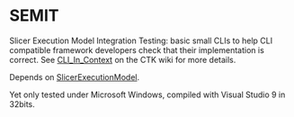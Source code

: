 SEMIT
=====

Slicer Execution Model Integration Testing: basic small CLIs to help CLI compatible framework developers check
that their implementation is correct. See [CLI_In_Context](http://www.commontk.org/index.php/CLI_In_Context) on the
CTK wiki for more details.

Depends on [SlicerExecutionModel](https://github.com/Slicer/SlicerExecutionModel).

Yet only tested under Microsoft Windows, compiled with Visual Studio 9 in 32bits.
